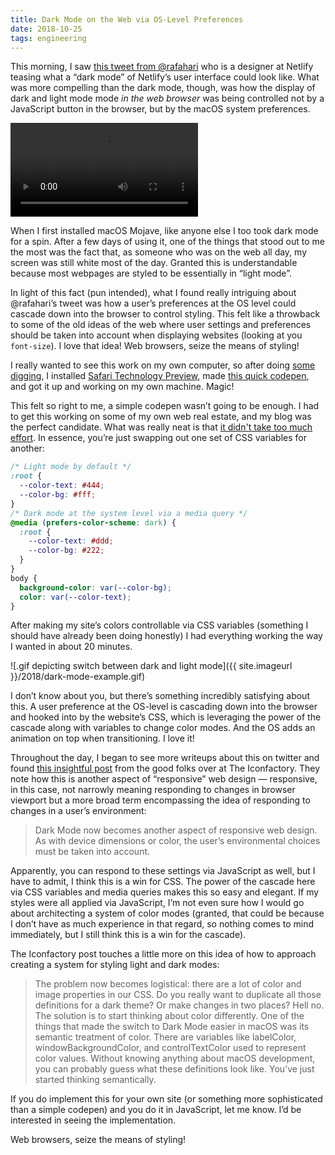 ```yaml
---
title: Dark Mode on the Web via OS-Level Preferences
date: 2018-10-25
tags: engineering
---
```


This morning, I saw [this tweet from @rafahari](https://twitter.com/rafahari/status/1055463780812050432) who is a designer at Netlify teasing what a “dark mode” of Netlify’s user interface could look like. What was more compelling than the dark mode, though, was how the display of dark and light mode mode _in the web browser_ was being controlled not by a JavaScript button in the browser, but by the macOS system preferences.

<video controls src="https://video.twimg.com/tweet_video/DqXCiyDX4AExF5A.mp4"></video>

When I first installed macOS Mojave, like anyone else I too took dark mode for a spin. After a few days of using it, one of the things that stood out to me the most was the fact that, as someone who was on the web all day, my screen was still white most of the day. Granted this is understandable because most webpages are styled to be essentially in “light mode”.

In light of this fact (pun intended), what I found really intriguing about @rafahari’s tweet was how a user’s preferences at the OS level could cascade down into the browser to control styling. This felt like a throwback to some of the old ideas of the web where user settings and preferences should be taken into account when displaying websites (looking at you `font-size`). I love that idea! Web browsers, seize the means of styling!

I really wanted to see this work on my own computer, so after doing [some](https://twitter.com/HarshilShah1910/status/1055327222150483968) [digging](https://paulmillr.com/posts/using-dark-mode-in-css/), I installed [Safari Technology Preview](https://developer.apple.com/safari/technology-preview/), made [this quick codepen](https://codepen.io/jimniels/pen/PyXKjj), and got it up and working on my own machine. Magic!

This felt so right to me, a simple codepen wasn’t going to be enough. I had to get this working on some of my own web real estate, and my blog was the perfect candidate. What was really neat is that [it didn't take too much effort](https://github.com/jimniels/blog/commit/82c532faedaa1c8c6e2e3881ccfff004f5d3dbf3). In essence, you’re just swapping out one set of CSS variables for another:

```css
/* Light mode by default */
:root {
  --color-text: #444;
  --color-bg: #fff;
}
/* Dark mode at the system level via a media query */
@media (prefers-color-scheme: dark) {
  :root {
    --color-text: #ddd;
    --color-bg: #222;
  }
}
body {
  background-color: var(--color-bg);
  color: var(--color-text);
}
```

After making my site’s colors controllable via CSS variables (something I should have already been doing honestly) I had everything working the way I wanted in about 20 minutes.

![.gif depicting switch between dark and light mode]({{ site.imageurl }}/2018/dark-mode-example.gif)

I don’t know about you, but there’s something incredibly satisfying about this. A user preference at the OS-level is cascading down into the browser and hooked into by the website’s CSS, which is leveraging the power of the cascade along with variables to change color modes. And the OS adds an animation on top when transitioning. I love it!

Throughout the day, I began to see more writeups about this on twitter and found [this insightful post](https://blog.iconfactory.com/2018/10/dark-mode-and-css/) from the good folks over at The Iconfactory. They note how this is another aspect of “responsive” web design — responsive, in this case, not narrowly meaning responding to changes in browser viewport but a more broad term encompassing the idea of responding to changes in a user’s environment:

> Dark Mode now becomes another aspect of responsive web design. As with device dimensions or color, the user’s environmental choices must be taken into account.

Apparently, you can respond to these settings via JavaScript as well, but I have to admit, I think this is a win for CSS. The power of the cascade here via CSS variables and media queries makes this so easy and elegant. If my styles were all applied via JavaScript, I’m not even sure how I would go about architecting a system of color modes (granted, that could be because I don’t have as much experience in that regard, so nothing comes to mind immediately, but I still think this is a win for the cascade).

The Iconfactory post touches a little more on this idea of how to approach creating a system for styling light and dark modes:

> The problem now becomes logistical: there are a lot of color and image properties in our CSS. Do you really want to duplicate all those definitions for a dark theme? Or make changes in two places? Hell no. The solution is to start thinking about color differently. One of the things that made the switch to Dark Mode easier in macOS was its semantic treatment of color. There are variables like labelColor, windowBackgroundColor, and controlTextColor used to represent color values. Without knowing anything about macOS development, you can probably guess what these definitions look like. You’ve just started thinking semantically.

If you do implement this for your own site (or something more sophisticated than a simple codepen) and you do it in JavaScript, let me know. I’d be interested in seeing the implementation.

Web browsers, seize the means of styling!
